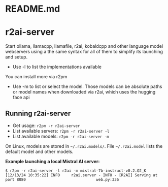 # README.md

# r2ai-server

Start ollama, llamacpp, llamafile, r2ai, kobaldcpp and other language model webservers using a the same syntax for all of them to simplify its launching and setup.

* Use -l to list the implementations available

You can install more via r2pm

* Use -m to list or select the model. Those models can be absolute paths or model names when downloaded via r2ai, which uses the hugging face api

## Running r2ai-server

- Get usage: `r2pm -r r2ai-server`
- List available servers: `r2pm -r r2ai-server -l`
- List available models: `r2pm -r r2ai-server -m`

On Linux, models are stored in `~/.r2ai.models/`. File `~/.r2ai.model` lists the default model and other models.

**Example launching a local Mistral AI server:**

```
$ r2pm -r r2ai-server -l r2ai -m mistral-7b-instruct-v0.2.Q2_K
[12/13/24 10:35:22] INFO     r2ai.server - INFO - [R2AI] Serving at port 8080                               web.py:336
```

